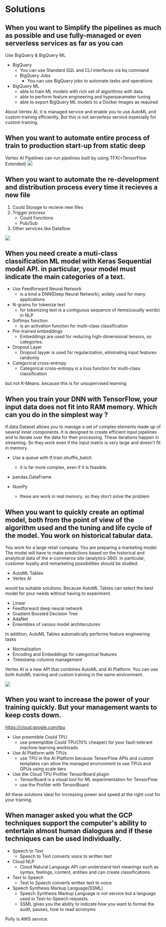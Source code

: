 # Solutions 
## When you want to Simplify the pipelines as much as possible and use fully-managed or even serverless services as far as you can
Use BigQuery & BigQuery ML

- BigQuery
  - You can use Standard SQL and CLI interfaces via bq command
  - BigQuery Jobs
    - You can use BigQuery jobs to automate tasks and operations
- BigQuery ML
  - able to train ML models with rich set of algorithms with data.
  - able to perform feature engineering and hyperparameter tuning
  - able to export BigQuery ML models to a Docker Images as required

About Vertex AI, 
it is managed service and enable you to use AutoML and custom training efficiently.
But this is not serverless service especially for custom training.

## When you want to automate entire process of train to production start-up from static deep
Vertex AI Pipelines can run pipelines built by using TFX(=TensorFlow Extended)
<img src="https://s3.amazonaws.com/media.whizlabs.com/learn/ml19.png" />

## When you want to automate the re-development and distribution process every time it recieves a new file
1. Could Storage to recieve new files
2. Trigger process
    - Could Functions
    - Pub/Sub
3. Other services like Dataflow

<img src="https://s3.amazonaws.com/media.whizlabs.com/learn/ml21.png">

## When you need create a muti-class classification ML model with Keras Sequential model API. in particular, your model must indicate the main categories of a text. 

- Use Feedforward Neural Network
  - is a kind a DNN(Deep Neural Network), widely used for many applications
- N-grams for tokenize text
  - for tokenizing text is a contiguous sequence of items(usually words) in NLP
- Softmax function
  - is an activation function for multi-class classification
- Pre-trained embeddings
  - Embeddings are used for reducing high-dimensional tensors, so categories.
- Dropout Layer
  - Dropout layyer is used for regularization, eliminating input features randomly
- Categorical cross-entropy
  - Categorical cross-entropy is a loss function for multi-class classification

but not K-Means. because this is for unsupervised learning

## When you train your DNN with TensorFlow, your input data does not fit into RAM memory. Which can you do in the simplest way ?

tf.data.Dataset allows you to manage a set of complex elements made up of several inner components.
It is designed to create efficient input pipelines and to iterate over the data for their processing.
These iterations happen in streaming. So they work even if the input matrix is very large and doesn't fit in memory.

- Use a queue with tf.train.shuffle_batch
  - it is far more complex, even if it is feasible.

- pandas.DataFrame
- NumPy
  - these  are work in real memory. so they don't solve the problem

## When you want to quickly create an optimal model, both from the point of view of the algorithm used and the tuning and life cycle of the model. You work on historical tabular data. 
You work for a large retail company. You are preparing a marketing model. The model will have to make predictions based on the historical and analytical data of the e-commerce site (analytics-360). In particular, customer loyalty and remarketing possibilities should be studied. 

 - AutoML Tables
 - Vertex AI

 would be suitable solutions.
 Because AutoML Tables can select the best model for your needs without having to experiment.

 - Linear
 - Feedforward deep neural network
 - Gradient Boosted Decision Tree
 - AdaNet
 - Ensembles of varous model architecutures

In addition, AutoML Tables automatically performs feature engineering tasks

- Normalization
- Encoding and Embeddings for categorical features
- Timestamp columns management

Vertex AI is a new API that combines AutoML and AI Platform. You can use both AutoML training and custom training in the same environment.

<img src="https://s3.amazonaws.com/media.whizlabs.com/learn/ml30.png">

## When you want to increase the power of your training quickly. But your management wants to keep costs down.
https://cloud.google.com/tpu

- Use preemtible Could TPU
  - use preemptible Could TPU(70% cheaper) for your fault-tolerant machine learning workloads
- Use AI Platform with TPUs
  - use TPU in the AI Platform because TensorFlow APIs and custom templates can allow the managed environment to use TPUs and GPUs using scale tiers
- Use the Cloud TPU Profiler TensorBoard plugin
  - TensorBoard is a visual tool for ML experimentation for TensorFlow
  - use the Profiler with TensorBoard

All these solutions ideal for increasing power and speed at the right cost for your training.

## When manager asked you what the GCP techniques support the computer's ability to entertain almost human dialogues and if these techniques can be used individually.

- Speech to Text
  - Speech to Text converts voice to written text
- Cloud NLP
  - Cloud Natural Language API can understand text meanings such as syntax, feelings, content, entities and can create classifications
- Text to Speech
  - Text to Speech converts written text to voice
- Speech Synthesis Markup Language(SSML)
  - Speech Synthesis Markup Language is not service but a language used in Text-to-Speech requests.
  - SSML gives you the ability to indicate how you want to format the audit, pauses, how to read acronyms

Polly is AWS service.
